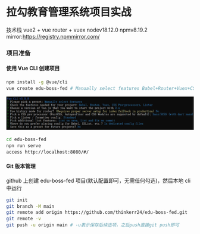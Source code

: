 # 拉勾教育管理系统项目实战

技术栈 vue2 + vue router + vuex nodev18.12.0 npmv8.19.2 mirror:https://registry.npmmirror.com/

### 项目准备

#### 使用 Vue CLI 创建项目

```bash
npm install -g @vue/cli
vue create edu-boss-fed # Manually select features Babel+Router+Vuex+CSS Pre-processors+Linter/Formatter + v2
```

![选项](./img/vue-cli-createproj.png)

```bash
cd edu-boss-fed
npn run serve
access http://localhost:8080/#/
```

#### Git 版本管理

github 上创建 edu-boss-fed 项目(默认配置即可，无需任何勾选)，然后本地 cli 中运行

```bash
git init
git branch -M main
git remote add origin https://github.com/thinkerr24/edu-boss-fed.git
git remote -v
git push -u origin main # -u表示保存后续选项，之后push直接git push即可
```

